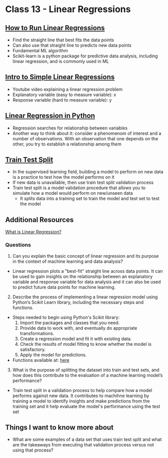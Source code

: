 # Class 13 - Linear Regressions

## [How to Run Linear Regressions](https://www.activestate.com/resources/quick-reads/how-to-run-linear-regressions-in-python-scikit-learn/)

- Find the straight line that best fits the data points
- Can also use that straight line to predicts new data points
- Fundamental ML algorithm
- Scikit-learn is a python package for predictive data analysis, including linear regression, and is commonly used in ML

## [Intro to Simple Linear Regressions](https://www.youtube.com/watch?v=KsVBBJRb9TE)

- Youtube video explaining a linear regression problem
- Explanatory variable (easy to measure variable): x
- Response variable (hard to measure variable): y

## [Linear Regression in Python](https://realpython.com/linear-regression-in-python/)

- Regression searches for relationship between variables
- Another way to think about it: consider a phenomenom of interest and a number of observations. With an observation that one depends on the other, you try to establish a relationship among them

## [Train Test Split](https://builtin.com/data-science/train-test-split)

- In the supervised learning field, building a model to perform on new data is a practice to test how the model performs on it
- If new data is unavailable, then use train test split validation process
- Train test split is a model validation procedure that allows you to simulate how a model would perform on new/unseen data
    - It splits data into a training set to train the model and test set to test the model

## Additional Resources

[What is Linear Regression?](https://www.statisticssolutions.com/free-resources/directory-of-statistical-analyses/what-is-linear-regression/)

### Questions

1. Can you explain the basic concept of linear regression and its purpose in the context of machine learning and data analysis?
- Linear regression plots a "best-fit" straight line across data points. It can be used to gain insights on the relationship between an explanatory variable and response variable for data analysis and it can also be used to predict future data points for machine learning.

2. Describe the process of implementing a linear regression model using Python’s Scikit Learn library, including the necessary steps and functions.
- Steps needed to begin using Python's Scikit library:
    1. Import the packages and classes that you need.
    2. Provide data to work with, and eventually do appropriate transformations.
    3. Create a regression model and fit it with existing data.
    4. Check the results of model fitting to know whether the model is satisfactory.
    5. Apply the model for predictions.
- Functions available at: [here](https://realpython.com/linear-regression-in-python/)

3. What is the purpose of splitting the dataset into train and test sets, and how does this contribute to the evaluation of a machine learning model’s performance?

- Train test split in a validation process to help compare how a model performs against new data. It contributes to machihne learning by training a model to identify insights and make predictions from the training set and it help evaluate the model's performance using the test set

## Things I want to know more about

- What are some examples of a data set that uses train test split and what are the takeaways from executing that validation process versus not using that process?